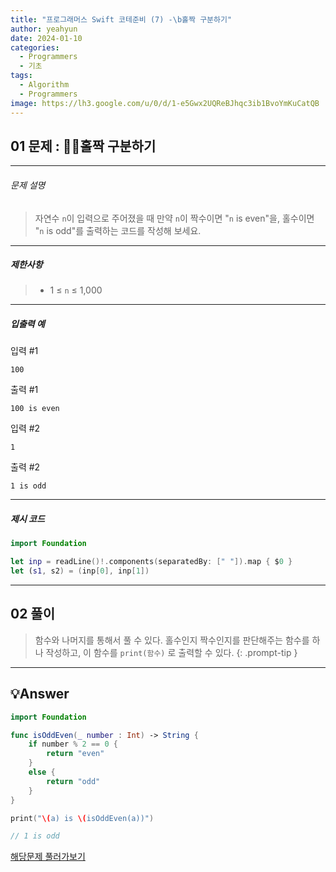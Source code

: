 ```yaml
---
title: "프로그래머스 Swift 코테준비 (7) -\b홀짝 구분하기"
author: yeahyun
date: 2024-01-10
categories:
  - Programmers
  - 기초
tags:
  - Algorithm
  - Programmers
image: https://lh3.google.com/u/0/d/1-e5Gwx2UQReBJhqc3ib1BvoYmKuCatQB
---
```

## 01 문제 : 홀짝 구분하기
---
###### 문제 설명

>자연수 `n`이 입력으로 주어졌을 때 만약 `n`이 짝수이면 "`n` is even"을, 홀수이면 "`n` is odd"를 출력하는 코드를 작성해 보세요.

- ---
##### 제한사항
>- 1 ≤ `n` ≤ 1,000

---

##### 입출력 예

입력 #1
```
100
```

출력 #1
```
100 is even
```


입력 #2
```
1
```

출력 #2
```
1 is odd
```

---

##### 제시 코드

```swift
import Foundation

let inp = readLine()!.components(separatedBy: [" "]).map { $0 }
let (s1, s2) = (inp[0], inp[1])

```



---

## 02 풀이

> 함수와 나머지를 통해서 풀 수 있다.
> 홀수인지 짝수인지를 판단해주는 함수를 하나 작성하고,
> 이 함수를 `print(함수)` 로 출력할 수 있다.
{: .prompt-tip }


---

## 💡Answer

```swift
import Foundation

func isOddEven(_ number : Int) -> String {
    if number % 2 == 0 {
        return "even"   
    }
    else {
        return "odd"
    }
}

print("\(a) is \(isOddEven(a))")

// 1 is odd
```


[해당문제 풀러가보기](https://school.programmers.co.kr/learn/courses/30/lessons/181944)


